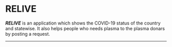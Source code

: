 # RELIVE

***RELIVE*** is an application which shows the COVID-19 status of the country and statewise.
It also helps people who needs plasma to the plasma donars by posting a request.

***
